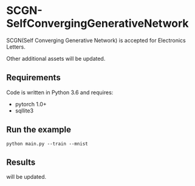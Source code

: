# SCGN-SelfConvergingGenerativeNetwork

SCGN(Self Converging Generative Network) is accepted for Electronics Letters.

Other additional assets will be updated.

## Requirements
Code is written in Python 3.6 and requires:
* pytorch 1.0+
* sqllite3

## Run the example
```
python main.py --train --mnist
```



## Results

will be updated.